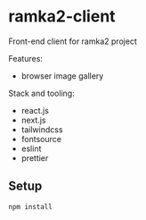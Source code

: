 # ramka2-client

Front-end client for ramka2 project

Features:

- browser image gallery

Stack and tooling:

- react.js
- next.js
- tailwindcss
- fontsource
- eslint
- prettier

## Setup

```
npm install
```
